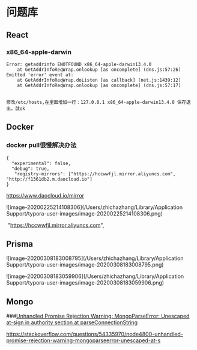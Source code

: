 # 问题库

## React

### x86_64-apple-darwin

```
Error: getaddrinfo ENOTFOUND x86_64-apple-darwin13.4.0
    at GetAddrInfoReqWrap.onlookup [as oncomplete] (dns.js:57:26)
Emitted 'error' event at:
    at GetAddrInfoReqWrap.doListen [as callback] (net.js:1439:12)
    at GetAddrInfoReqWrap.onlookup [as oncomplete] (dns.js:57:17)


修改/etc/hosts,在里面增加一行：127.0.0.1 x86_64-apple-darwin13.4.0 保存退出，就ok
```







## Docker

### docker pull很慢解决办法

```
{
  "experimental": false,
  "debug": true,
   "registry-mirrors": ["https://hccwwfjl.mirror.aliyuncs.com", "http://f1361db2.m.daocloud.io"]
}
```



https://www.daocloud.io/mirror

![image-20200225214108306](/Users/zhichazhang/Library/Application Support/typora-user-images/image-20200225214108306.png)



​    "https://hccwwfjl.mirror.aliyuncs.com",





## Prisma

![image-20200308183008795](/Users/zhichazhang/Library/Application Support/typora-user-images/image-20200308183008795.png)

![image-20200308183059906](/Users/zhichazhang/Library/Application Support/typora-user-images/image-20200308183059906.png)





## Mongo

###[Unhandled Promise Rejection Warning: MongoParseError: Unescaped at-sign in authority section at parseConnectionString](https://stackoverflow.com/questions/54335970/node4800-unhandled-promise-rejection-warning-mongoparseerror-unescaped-at-s)

https://stackoverflow.com/questions/54335970/node4800-unhandled-promise-rejection-warning-mongoparseerror-unescaped-at-s

